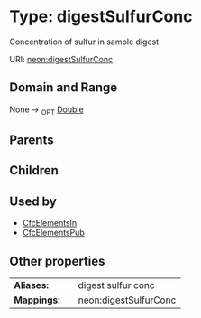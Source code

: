 
# Type: digestSulfurConc


Concentration of sulfur in sample digest

URI: [neon:digestSulfurConc](https://data.neonscience.org/digestSulfurConc)


## Domain and Range

None ->  <sub>OPT</sub> [Double](types/Double.md)

## Parents


## Children


## Used by

 * [CfcElementsIn](CfcElementsIn.md)
 * [CfcElementsPub](CfcElementsPub.md)

## Other properties

|  |  |  |
| --- | --- | --- |
| **Aliases:** | | digest sulfur conc |
| **Mappings:** | | neon:digestSulfurConc |

